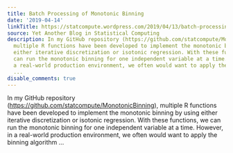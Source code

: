 ```yaml
---
title: Batch Processing of Monotonic Binning
date: '2019-04-14'
linkTitle: https://statcompute.wordpress.com/2019/04/13/batch-processing-of-monotonic-binning/
source: Yet Another Blog in Statistical Computing
description: In my GitHub repository (https://github.com/statcompute/MonotonicBinning),
  multiple R functions have been developed to implement the monotonic binning by using
  either iterative discretization or isotonic regression. With these functions, we
  can run the monotonic binning for one independent variable at a time. However, in
  a real-world production environment, we often would want to apply the binning algorithm
  ...
disable_comments: true
---
```

In my GitHub repository (https://github.com/statcompute/MonotonicBinning), multiple R functions have been developed to implement the monotonic binning by using either iterative discretization or isotonic regression. With these functions, we can run the monotonic binning for one independent variable at a time. However, in a real-world production environment, we often would want to apply the binning algorithm ...